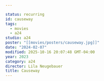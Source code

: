 ```yaml
---

status: recurring
id: causeway
tags:
  - movies
  - a24
studio: a24
poster: "[[movies/posters/causeway.jpg]]"
date: "2024-02-07"
modified: 2025-10-16 20:07:48 GMT-04:00
year: 2023
category: a24
director: Lila Neugebauer
title: Causeway
---
```

